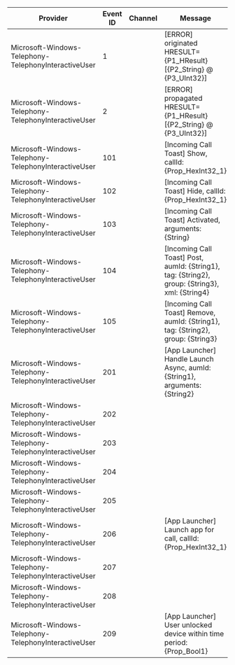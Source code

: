 Provider                                              |  Event ID  |  Channel  |  Message
------------------------------------------------------|------------|-----------|------------------------------------------------------------------------------------------------
Microsoft-Windows-Telephony-TelephonyInteractiveUser  |  1         |           |  [ERROR] originated HRESULT={P1_HResult} [{P2_String} @ {P3_UInt32}]
Microsoft-Windows-Telephony-TelephonyInteractiveUser  |  2         |           |  [ERROR] propagated HRESULT={P1_HResult} [{P2_String} @ {P3_UInt32}]
Microsoft-Windows-Telephony-TelephonyInteractiveUser  |  101       |           |  [Incoming Call Toast] Show, callId: {Prop_HexInt32_1}
Microsoft-Windows-Telephony-TelephonyInteractiveUser  |  102       |           |  [Incoming Call Toast] Hide, callId: {Prop_HexInt32_1}
Microsoft-Windows-Telephony-TelephonyInteractiveUser  |  103       |           |  [Incoming Call Toast] Activated, arguments: {String}
Microsoft-Windows-Telephony-TelephonyInteractiveUser  |  104       |           |  [Incoming Call Toast] Post, aumId: {String1}, tag: {String2}, group: {String3}, xml: {String4}
Microsoft-Windows-Telephony-TelephonyInteractiveUser  |  105       |           |  [Incoming Call Toast] Remove, aumId: {String1}, tag: {String2}, group: {String3}
Microsoft-Windows-Telephony-TelephonyInteractiveUser  |  201       |           |  [App Launcher] Handle Launch Async, aumId: {String1}, arguments: {String2}
Microsoft-Windows-Telephony-TelephonyInteractiveUser  |  202       |           |
Microsoft-Windows-Telephony-TelephonyInteractiveUser  |  203       |           |
Microsoft-Windows-Telephony-TelephonyInteractiveUser  |  204       |           |
Microsoft-Windows-Telephony-TelephonyInteractiveUser  |  205       |           |
Microsoft-Windows-Telephony-TelephonyInteractiveUser  |  206       |           |  [App Launcher] Launch app for call, callId: {Prop_HexInt32_1}
Microsoft-Windows-Telephony-TelephonyInteractiveUser  |  207       |           |
Microsoft-Windows-Telephony-TelephonyInteractiveUser  |  208       |           |
Microsoft-Windows-Telephony-TelephonyInteractiveUser  |  209       |           |  [App Launcher] User unlocked device within time period: {Prop_Bool1}